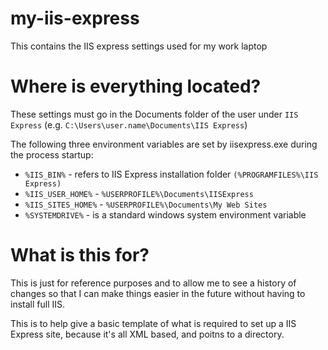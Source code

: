 # my-iis-express
This contains the IIS express settings used for my work laptop

# Where is everything located?

These settings must go in the Documents folder of the user under `IIS Express` (e.g. `C:\Users\user.name\Documents\IIS Express`)

The following three environment variables are set by iisexpress.exe during the process startup:
  - `%IIS_BIN%` - refers to IIS Express installation folder `(%PROGRAMFILES%\IIS Express)`
  - `%IIS_USER_HOME%` - `%USERPROFILE%\Documents\IISExpress`
  - `%IIS_SITES_HOME%` - `%USERPROFILE%\Documents\My Web Sites`
  - `%SYSTEMDRIVE%` - is a standard windows system environment variable

# What is this for?

This is just for reference purposes and to allow me to see a history of changes so that I can make things easier in the future without having to install full IIS.

This is to help give a basic template of what is required to set up a IIS Express site, because it's all XML based, and poitns to a directory.
